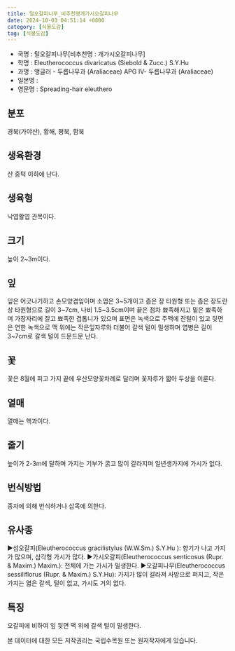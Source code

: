 ```yaml
---
title: 털오갈피나무_비추천명개가시오갈피나무
date: 2024-10-03 04:51:14 +0800
category: [식물도감]
tag: [식물도감]
---
```




- 국명 : 털오갈피나무[비추천명 : 개가시오갈피나무]
- 학명 : Eleutherococcus divaricatus (Siebold & Zucc.) S.Y.Hu
- 과명 : 앵글러 - 두릅나무과 (Araliaceae) APG Ⅳ- 두릅나무과 (Araliaceae)
- 일본명 : 
- 영문명 : Spreading-hair eleuthero


## 분포
경북(가야산), 황해, 평북, 함북
## 생육환경
산 중턱 이하에 난다.
## 생육형
낙엽활엽 관목이다.
## 크기
높이 2~3m이다.
## 잎
잎은 어긋나기하고 손모양겹잎이며 소엽은 3~5개이고 좁은 장 타원형 또는 좁은 장도란상 타원형으로 길이 3~7cm, 나비 1.5~3.5cm이며 끝은 점차 뾰족해지고 밑은 뾰족하며 가장자리에 잘고 뾰족한 겹톱니가 있으며 표면은 녹색으로 주맥에 잔털이 있고 뒷면은 연한 녹색으로 맥 위에는 작은잎자루와 더불어 갈색 털이 밀생하며 엽병은 길이 3~7cm로 갈색 털이 드문드문 난다.
## 꽃
꽃은 8월에 피고 가지 끝에 우산모양꽃차례로 달리며 꽃자루가 짧아 두상을 이룬다.
## 열매
열매는 핵과이다.
## 줄기
높이가 2-3m에 달하며 가지는 기부가 굵고 많이 갈라지며 일년생가지에 가시가 없다.
## 번식방법
종자에 의해 번식하거나 삽목에 의한다.
## 유사종
▶섬오갈피(Eleutherococcus gracilistylus (W.W.Sm.) S.Y.Hu ): 향기가 나고 가지가 많으며, 삼각형 가시가 많다.▶가시오갈피(Eleutherococcus senticosus (Rupr. & Maxim.) Maxim.): 전체에 가는 가시가 밀생한다.▶오갈피나무(Eleutherococcus sessiliflorus (Rupr. & Maxim.) S.Y.Hu): 가지가 많이 갈라져 사방으로 퍼지고, 작은 가지는 엷은 갈색, 털이 없고, 가시도 거의 없다.
## 특징
오갈피에 비하여 잎 뒷면 맥 위에 갈색 털이 밀생한다.






본 데이터에 대한 모든 저작권리는 국립수목원 또는 원저작자에게 있습니다.
